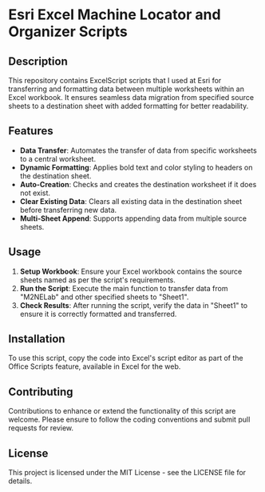 # Esri Excel Machine Locator and Organizer Scripts

## Description
This repository contains ExcelScript scripts that I used at Esri for transferring and formatting data between multiple worksheets within an Excel workbook. It ensures seamless data migration from specified source sheets to a destination sheet with added formatting for better readability.

## Features
- **Data Transfer**: Automates the transfer of data from specific worksheets to a central worksheet.
- **Dynamic Formatting**: Applies bold text and color styling to headers on the destination sheet.
- **Auto-Creation**: Checks and creates the destination worksheet if it does not exist.
- **Clear Existing Data**: Clears all existing data in the destination sheet before transferring new data.
- **Multi-Sheet Append**: Supports appending data from multiple source sheets.

## Usage
1. **Setup Workbook**: Ensure your Excel workbook contains the source sheets named as per the script's requirements.
2. **Run the Script**: Execute the main function to transfer data from "M2NELab" and other specified sheets to "Sheet1".
3. **Check Results**: After running the script, verify the data in "Sheet1" to ensure it is correctly formatted and transferred.

## Installation
To use this script, copy the code into Excel's script editor as part of the Office Scripts feature, available in Excel for the web.

## Contributing
Contributions to enhance or extend the functionality of this script are welcome. Please ensure to follow the coding conventions and submit pull requests for review.

## License
This project is licensed under the MIT License - see the LICENSE file for details.
